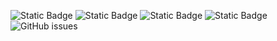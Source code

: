![Static Badge](https://img.shields.io/badge/blacklists-61-000000) ![Static Badge](https://img.shields.io/badge/blacklisted-2988778-cc0000) ![Static Badge](https://img.shields.io/badge/whitelisted-2254-00CC00) ![Static Badge](https://img.shields.io/badge/streaming_blacklist-28107-000000) ![GitHub issues](https://img.shields.io/github/issues/fabriziosalmi/blacklists)
